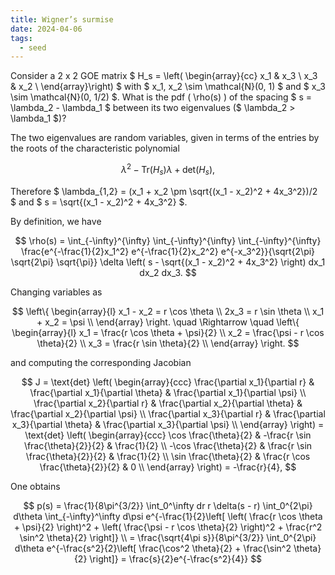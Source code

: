 ```yaml
---
title: Wigner’s surmise
date: 2024-04-06
tags:
  - seed
---
```


Consider a 2 x 2 GOE matrix  $ H_s = \left( \begin{array}{cc}
x_1 & x_3 \\
x_3 & x_2 \\
\end{array}\right) $  with $ x_1, x_2 \sim \mathcal{N}(0, 1) $ and $ x_3 \sim \mathcal{N}(0, 1/2) $. What is the pdf \( \rho(s) \) of the spacing $ s = \lambda_2 - \lambda_1 $ between its two eigenvalues ($ \lambda_2 > \lambda_1 $)?

The two eigenvalues are random variables, given in terms of the entries by the roots of the characteristic polynomial

$$ \lambda^2 - \text{Tr}(H_s)\lambda + \text{det}(H_s), $$

Therefore $ \lambda_{1,2} = (x_1 + x_2 \pm \sqrt{(x_1 - x_2)^2 + 4x_3^2})/2  $ and $ s = \sqrt{(x_1 - x_2)^2 + 4x_3^2} $.

By definition, we have

$$
\rho(s) = \int_{-\infty}^{\infty} \int_{-\infty}^{\infty} \int_{-\infty}^{\infty} \frac{e^{-\frac{1}{2}x_1^2} e^{-\frac{1}{2}x_2^2} e^{-x_3^2}}{\sqrt{2\pi} \sqrt{2\pi} \sqrt{\pi}} \delta \left( s - \sqrt{(x_1 - x_2)^2 + 4x_3^2} \right) dx_1 dx_2 dx_3.
$$

Changing variables as

$$
\left\{ \begin{array}{l}
x_1 - x_2 = r \cos \theta \\
2x_3 = r \sin \theta \\
x_1 + x_2 = \psi \\
\end{array} \right.
\quad \Rightarrow \quad
\left\{ \begin{array}{l}
x_1 = \frac{r \cos \theta + \psi}{2} \\
x_2 = \frac{\psi - r \cos \theta}{2} \\
x_3 = \frac{r \sin \theta}{2} \\
\end{array} \right.
$$

and computing the corresponding Jacobian

$$
J = \text{det} \left( \begin{array}{ccc}
\frac{\partial x_1}{\partial r} & \frac{\partial x_1}{\partial \theta} & \frac{\partial x_1}{\partial \psi} \\
\frac{\partial x_2}{\partial r} & \frac{\partial x_2}{\partial \theta} & \frac{\partial x_2}{\partial \psi} \\
\frac{\partial x_3}{\partial r} & \frac{\partial x_3}{\partial \theta} & \frac{\partial x_3}{\partial \psi} \\
\end{array} \right)
= \text{det} \left( \begin{array}{ccc}
\cos \frac{\theta}{2} & -\frac{r \sin \frac{\theta}{2}}{2} & \frac{1}{2} \\
-\cos \frac{\theta}{2} & \frac{r \sin \frac{\theta}{2}}{2} & \frac{1}{2} \\
\sin \frac{\theta}{2} & \frac{r \cos \frac{\theta}{2}}{2} & 0 \\
\end{array} \right)
= -\frac{r}{4},
$$

One obtains


$$
p(s) = \frac{1}{8\pi^{3/2}} \int_0^\infty dr r \delta(s - r) \int_0^{2\pi} d\theta \int_{-\infty}^\infty d\psi e^{-\frac{1}{2}\left[ \left( \frac{r \cos \theta + \psi}{2} \right)^2 + \left( \frac{\psi - r \cos \theta}{2} \right)^2 + \frac{r^2 \sin^2 \theta}{2} \right]} \\
= \frac{\sqrt{4\pi s}}{8\pi^{3/2}} \int_0^{2\pi} d\theta e^{-\frac{s^2}{2}\left[ \frac{\cos^2 \theta}{2} + \frac{\sin^2 \theta}{2} \right]} 
= \frac{s}{2}e^{-\frac{s^2}{4}}
$$